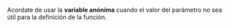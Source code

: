 Acordate de usar la **variable anónima** cuando el valor del parámetro no sea útil para la definición de la función.
